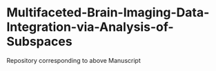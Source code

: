 # Multifaceted-Brain-Imaging-Data-Integration-via-Analysis-of-Subspaces
Repository corresponding to above Manuscript 
